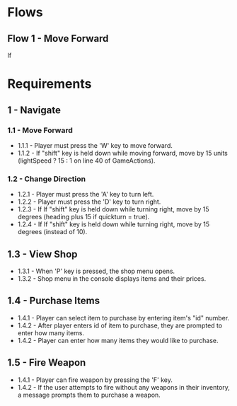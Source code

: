 
# Flows
## Flow 1 - Move Forward
If


# Requirements

## 1 - Navigate
### 1.1 - Move Forward

- 1.1.1 - Player must press the 'W' key to move forward.
- 1.1.2 - If "shift" key is held down while moving forward, move by 15 units
(lightSpeed ? 15 : 1 on line 40 of GameActions).


### 1.2 - Change Direction
- 1.2.1 - Player must press the 'A' key to turn left.
- 1.2.2 - Player must press the 'D' key to turn right.
- 1.2.3 - If If "shift" key is held down while turning right, move by 15 degrees (heading plus 15 if quickturn = true).
- 1.2.4 - If If "shift" key is held down while turning right, move by 15 degrees (instead of 10).

## 1.3 - View Shop
- 1.3.1 - When 'P' key is pressed, the shop menu opens.
- 1.3.2 - Shop menu in the console displays items and their prices.

## 1.4 - Purchase Items
- 1.4.1 - Player can select item to purchase by entering item's "id" number.
- 1.4.2 - After player enters id of item to purchase, they are prompted to enter how many items.
- 1.4.2 - Player can enter how many items they would like to purchase.

## 1.5 - Fire Weapon
- 1.4.1 - Player can fire weapon by pressing the 'F' key.
- 1.4.2 - If the user attempts to fire without any weapons in their inventory, a message prompts them to purchase a weapon.
